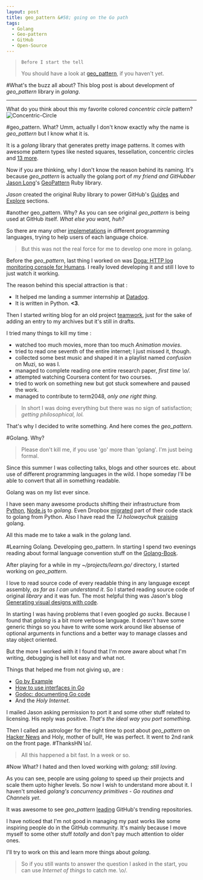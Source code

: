 ```yaml
---
layout: post
title: geo_pattern &#58; going on the Go path
tags:
  - Golang
  - Geo-pattern
  - GitHub
  - Open-Source
---
```


> `Before I start the tell`
>
> You should have a look at [geo_pattern](https://github.com/pravj/geo_pattern.git), if you haven't yet.

#What's the buzz all about?
This blog post is about development of *geo_pattern* library in *golang*.

---

What do you think about this my favorite colored *concentric circle* pattern?
![Concentric-Circle]({{site.url}}/assets/going-on-the-go-path/concentric-circle.png)

#geo_pattern. What?
Umm, actually I don't know exactly why the name is *geo_pattern* but I know what it is.

It is a *golang* library that generates pretty image patterns. It comes with awesome pattern types like nested squares, tessellation, concentric circles and [13 more](https://github.com/pravj/geo_pattern#available-pattern).

Now if you are thinking, why I don't know the reason behind its naming. It's because *geo_pattern* is actually the golang port of *my friend and GitHubber* [Jason Long](https://github.com/jasonlong)'s [GeoPattern](https://github.com/jasonlong) Ruby library.

*Jason* created the original Ruby library to power GitHub's [Guides](https://guides.github.com/) and [Explore](https://github.com/explore) sections.

#another geo_pattern. Why?
As you can see original *geo_pattern* is being used at GitHub itself. *What else you want, huh?*

So there are many other [implemetations](https://github.com/jasonlong/geo_pattern#ports) in different programming languages, trying to help users of each language choice.

> But this was not the real force for me to develop one more in golang.

Before the *geo_pattern*, last thing I worked on was [Doga: HTTP log monitoring console for Humans](https://github.com/pravj/Doga). I really loved developing it and still I love to just watch it working.

The reason behind this special attraction is that :

* It helped me landing a summer internship at [Datadog](https://www.datadoghq.com/).
* It is written in Python. **<3**.

Then I started writing blog for an old project [teamwork](https://github.com/pravj/teamwork), just for the sake of adding an entry to my archives but it's still in drafts.

I tried many things to kill my time :

* watched too much movies, more than too much *Animation movies*.
* tried to read one seventh of the entire internet; I just missed it, though.
* collected some best music and shaped it in a playlist named *confusion* on Muzi, so was I.
* managed to complete reading one entire research paper, *first time \o/.*
* attempted watching Coursera content for two courses.
* tried to work on something new but got stuck somewhere and paused the work.
* managed to contribute to term2048, *only one right thing.*

> In short I was doing everything but there was no sign of satisfaction; *getting philosophical, lol.*

That's why I decided to write something. And here comes the *geo_pattern.*

#Golang. Why?
> Please don't kill me, if you use 'go' more than 'golang'. I'm just being formal.

Since this summer I was collecting talks, blogs and other sources etc. about use of different programming languages in the wild. I hope someday I'll be able to convert that all in something readable.

Golang was on my list ever since.

I have seen many awesome products shifting their infrastructure from [Python](https://www.spacemonkey.com/blog/posts/go-space-monkey), [Node.js](http://www.quora.com/Why-did-Koding-switch-from-Node-js-to-Go) to *golang*. Even Dropbox [migrated](https://tech.dropbox.com/2014/07/open-sourcing-our-go-libraries/) part of their code stack to golang from Python. Also I have read the *TJ holowaychuk* [praising](https://medium.com/code-adventures/farewell-node-js-4ba9e7f3e52b) golang.

All this made me to take a walk in the *golang* land.

#Learning Golang. Developing geo_pattern.
In starting I spend two evenings reading about formal language convention stuff on the [Golang-Book](http://www.golang-book.com/).

After playing for a while in my *~/projects/learn.go/* directory, I started working on *geo_pattern*.

I love to read source code of every readable thing in any language except assembly, *as far as I can understand it*. So I started reading source code of original *library* and it was fun. The most helpful thing was Jason's blog [Generating visual designs with code](https://medium.com/@jasonlong/generating-visual-designs-with-code-62e59c4881ca).

In starting I was having problems that I even googled *go sucks*. Because I found that *golang* is a bit more verbose language. It doesn't have some generic things so you have to write some work around like absense of optional arguments in functions and a better way to manage classes and stay object oriented.

But the more I worked with it I found that I'm more aware about what I'm writing, debugging is hell lot easy and what not.

Things that helped me from not giving up, are :

* [Go by Example](https://gobyexample.com/)
* [How to use interfaces in Go](http://jordanorelli.com/post/32665860244/how-to-use-interfaces-in-go)
* [Godoc: documenting Go code](http://blog.golang.org/godoc-documenting-go-code)
* And the *Holy Internet*.

I mailed Jason asking permission to port it and some other stuff related to licensing. His reply was positive. *That's the ideal way you port something.*

Then I called an astrologer for the right time to post about *geo_pattern* on [Hacker News](https://news.ycombinator.com/item?id=8520961) and Holy, mother of bull!, He was perfect. It went to 2nd rank on the front page. #ThanksHN \o/.

> All this happened a bit fast. In a week or so.

#Now What?
I hated and then loved working with *golang; still loving*.

As you can see, people are using *golang* to speed up their projects and scale them upto higher levels. So now I wish to understand more about it. I haven't smoked *golang's concurrency primitives - Go routines and Channels yet*.

It was awesome to see *geo_pattern* [leading](https://twitter.com/jasonlong/status/527465160253132803) GitHub's trending repositories.

I have noticed that I'm not good in managing my past works like some inspiring people do in the GitHub community. It's mainly because I move myself to some other stuff *totally* and don't pay much attention to older ones.

I'll try to work on this and learn more things about *golang*.

> So if you still wants to answer the question I asked in the start, you can use *Internet of things* to catch me. \o/.
